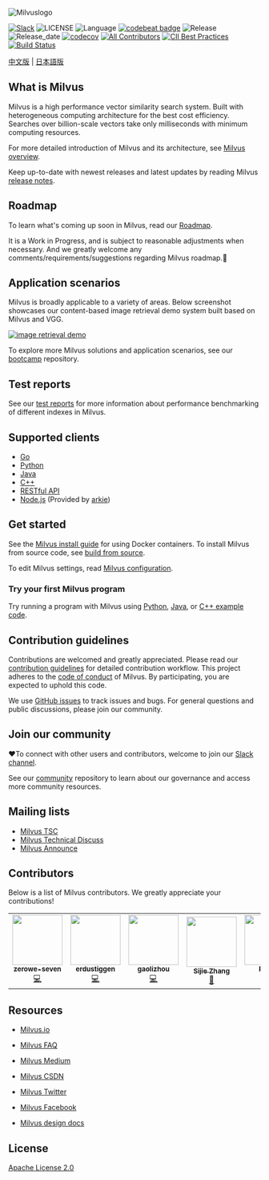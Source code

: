 ![Milvuslogo](https://github.com/milvus-io/docs/blob/master/assets/milvus_logo.png)

[![Slack](https://img.shields.io/badge/Join-Slack-orange)](https://join.slack.com/t/milvusio/shared_invite/enQtNzY1OTQ0NDI3NjMzLWNmYmM1NmNjOTQ5MGI5NDhhYmRhMGU5M2NhNzhhMDMzY2MzNDdlYjM5ODQ5MmE3ODFlYzU3YjJkNmVlNDQ2ZTk)
![LICENSE](https://img.shields.io/badge/license-Apache--2.0-brightgreen)
![Language](https://img.shields.io/badge/language-C%2B%2B-blue)
[![codebeat badge](https://codebeat.co/badges/e030a4f6-b126-4475-a938-4723d54ec3a7?style=plastic)](https://codebeat.co/projects/github-com-jinhai-cn-milvus-master)
![Release](https://img.shields.io/badge/release-v0.6.0-yellowgreen)
![Release_date](https://img.shields.io/badge/release%20date-December-yellowgreen)
[![codecov](https://codecov.io/gh/milvus-io/milvus/branch/master/graph/badge.svg)](https://codecov.io/gh/milvus-io/milvus)
[![All Contributors](https://img.shields.io/badge/all_contributors-7-orange.svg?style=flat-square)](#contributors-)
[![CII Best Practices](https://bestpractices.coreinfrastructure.org/projects/3563/badge)](https://bestpractices.coreinfrastructure.org/projects/3563)
[![Build Status](http://internal.zilliz.com:18080/jenkins/job/milvus-ci/job/master/badge/icon)](http://internal.zilliz.com:18080/jenkins/job/milvus-ci/job/master/)

[中文版](README_CN.md) | [日本語版](README_JP.md)

## What is Milvus

Milvus is a high performance vector similarity search system. Built with heterogeneous computing architecture for the best cost efficiency. Searches over billion-scale vectors take only milliseconds with minimum computing resources.

For more detailed introduction of Milvus and its architecture, see [Milvus overview](https://www.milvus.io/docs/about_milvus/overview.md).

Keep up-to-date with newest releases and latest updates by reading Milvus [release notes](https://www.milvus.io/docs/v0.6.0/releases/v0.6.0.md).

## Roadmap

To learn what's coming up soon in Milvus, read our [Roadmap](https://github.com/milvus-io/milvus/milestones).

It is a Work in Progress, and is subject to reasonable adjustments when necessary. And we greatly welcome any comments/requirements/suggestions regarding Milvus roadmap.:clap:

## Application scenarios

Milvus is broadly applicable to a variety of areas. Below screenshot showcases our content-based image retrieval demo system built based on Milvus and VGG.

[![image retrieval demo](https://raw.githubusercontent.com/milvus-io/docs/v0.7.0/assets/image_retrieval.png)](https://raw.githubusercontent.com/milvus-io/docs/v0.7.0/assets/image_retrieval.png)

To explore more Milvus solutions and application scenarios, see our [bootcamp](https://github.com/milvus-io/bootcamp) repository.

## Test reports

See our [test reports](https://github.com/milvus-io/milvus/tree/master/docs) for more information about performance benchmarking of different indexes in Milvus.

## Supported clients

- [Go](https://github.com/milvus-io/milvus-sdk-go)
- [Python](https://github.com/milvus-io/pymilvus)
- [Java](https://github.com/milvus-io/milvus-sdk-java)
- [C++](https://github.com/milvus-io/milvus/tree/master/sdk)
- [RESTful API](https://github.com/milvus-io/milvus/tree/master/core/src/server/web_impl)
- [Node.js](https://www.npmjs.com/package/@arkie-ai/milvus-client) (Provided by [arkie](https://www.arkie.cn/))

## Get started

See the [Milvus install guide](https://www.milvus.io/docs/guides/get_started/install_milvus/install_milvus.md) for using Docker containers. To install Milvus from source code, see [build from source](INSTALL.md).

To edit Milvus settings, read [Milvus configuration](https://www.milvus.io/docs/v0.6.0/reference/milvus_config.md).

### Try your first Milvus program

Try running a program with Milvus using [Python](https://www.milvus.io/docs/guides/get_started/example_code.md), [Java](https://github.com/milvus-io/milvus-sdk-java/tree/master/examples), or [C++ example code](https://github.com/milvus-io/milvus/tree/master/sdk/examples). 


## Contribution guidelines

Contributions are welcomed and greatly appreciated. Please read our [contribution guidelines](CONTRIBUTING.md) for detailed contribution workflow. This project adheres to the [code of conduct](CODE_OF_CONDUCT.md) of Milvus. By participating, you are expected to uphold this code.

We use [GitHub issues](https://github.com/milvus-io/milvus/issues) to track issues and bugs. For general questions and public discussions, please join our community.

## Join our community

:heart:To connect with other users and contributors, welcome to join our [Slack channel](https://join.slack.com/t/milvusio/shared_invite/enQtNzY1OTQ0NDI3NjMzLWNmYmM1NmNjOTQ5MGI5NDhhYmRhMGU5M2NhNzhhMDMzY2MzNDdlYjM5ODQ5MmE3ODFlYzU3YjJkNmVlNDQ2ZTk). 

See our [community](https://github.com/milvus-io/community) repository to learn about our governance and access more community resources.

## Mailing lists

- [Milvus TSC](https://lists.lfai.foundation/g/milvus-tsc)
- [Milvus Technical Discuss](https://lists.lfai.foundation/g/milvus-technical-discuss)
- [Milvus Announce](https://lists.lfai.foundation/g/milvus-announce)

## Contributors

Below is a list of Milvus contributors. We greatly appreciate your contributions!
<!-- ALL-CONTRIBUTORS-LIST:START - Do not remove or modify this section -->
<!-- prettier-ignore-start -->
<!-- markdownlint-disable -->
<table>
  <tr>
    <td align="center"><a href="https://github.com/zerowe-seven"><img src="https://avatars0.githubusercontent.com/u/57790060?v=4" width="100px;" alt=""/><br /><sub><b>zerowe-seven</b></sub></a><br /><a href="https://github.com/milvus-io/milvus/commits?author=zerowe-seven" title="Code">💻</a></td>
    <td align="center"><a href="https://github.com/erdustiggen"><img src="https://avatars1.githubusercontent.com/u/25433850?v=4" width="100px;" alt=""/><br /><sub><b>erdustiggen</b></sub></a><br /><a href="https://github.com/milvus-io/milvus/commits?author=erdustiggen" title="Code">💻</a></td>
    <td align="center"><a href="https://github.com/gaolizhou"><img src="https://avatars2.githubusercontent.com/u/2884044?v=4" width="100px;" alt=""/><br /><sub><b>gaolizhou</b></sub></a><br /><a href="https://github.com/milvus-io/milvus/commits?author=gaolizhou" title="Code">💻</a></td>
    <td align="center"><a href="https://github.com/akihoni"><img src="https://avatars0.githubusercontent.com/u/36330442?v=4" width="100px;" alt=""/><br /><sub><b>Sijie Zhang</b></sub></a><br /><a href="https://github.com/milvus-io/milvus/commits?author=akihoni" title="Documentation">📖</a></td>
    <td align="center"><a href="https://github.com/PizzaL"><img src="https://avatars0.githubusercontent.com/u/5666666?v=4" width="100px;" alt=""/><br /><sub><b>PizzaL</b></sub></a><br /><a href="https://github.com/milvus-io/milvus/commits?author=PizzaL" title="Code">💻</a></td>
    <td align="center"><a href="https://github.com/levylll"><img src="https://avatars2.githubusercontent.com/u/5645285?v=4" width="100px;" alt=""/><br /><sub><b>levylll</b></sub></a><br /><a href="https://github.com/milvus-io/milvus/commits?author=levylll" title="Code">💻</a></td>
    <td align="center"><a href="https://github.com/aaronjin2010"><img src="https://avatars1.githubusercontent.com/u/48044391?v=4" width="100px;" alt=""/><br /><sub><b>aaronjin2010</b></sub></a><br /><a href="https://github.com/milvus-io/milvus/commits?author=aaronjin2010" title="Code">💻</a></td>
  </tr>
</table>

<!-- markdownlint-enable -->
<!-- prettier-ignore-end -->
<!-- ALL-CONTRIBUTORS-LIST:END -->


## Resources

- [Milvus.io](https://www.milvus.io)

- [Milvus FAQ](https://www.milvus.io/docs/faq/operational_faq.md)

- [Milvus Medium](https://medium.com/@milvusio)

- [Milvus CSDN](https://zilliz.blog.csdn.net/)

- [Milvus Twitter](https://twitter.com/milvusio)

- [Milvus Facebook](https://www.facebook.com/io.milvus.5)

- [Milvus design docs](design.md)

## License

[Apache License 2.0](LICENSE)
